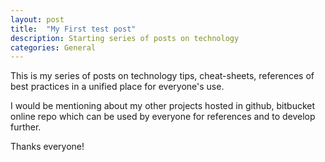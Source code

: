 ```yaml
---
layout: post
title:  "My First test post"
description: Starting series of posts on technology
categories: General 
---
```


This is my series of posts on technology tips, cheat-sheets, references of best practices in a unified place for everyone's use. 

I would be mentioning about my other projects hosted in github, bitbucket online repo which can be used by everyone for references and to develop further.

Thanks everyone!

